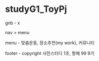 # studyG1_ToyPj



<CONTENTS>

gnb - x

nav > menu

menu - 맞춤운동, 장소추천(my work), 커뮤니티

footer - copyright 사전스터디 1조, 항해 99 9기 
